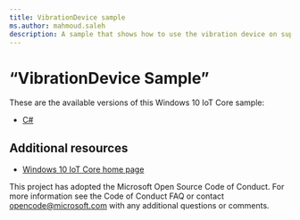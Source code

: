 ```yaml
---
title: VibrationDevice sample
ms.author: mahmoud.saleh
description: A sample that shows how to use the vibration device on supported hardware.
---
```


# “VibrationDevice Sample”

These are the available versions of this Windows 10 IoT Core sample:

*	[C#](./CS/README.md)

## Additional resources
* [Windows 10 IoT Core home page](https://developer.microsoft.com/en-us/windows/iot/)

This project has adopted the Microsoft Open Source Code of Conduct. For more information see the Code of Conduct FAQ or contact <opencode@microsoft.com> with any additional questions or comments.
